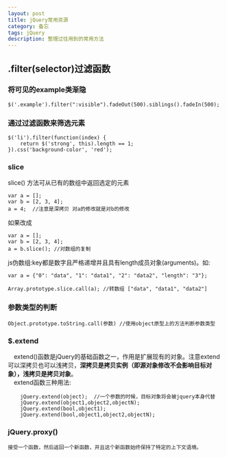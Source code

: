 ```yaml
---
layout: post
title: jQuery常用资源
category: 备忘
tags: jQuery
description: 整理过往用到的常用方法
---
```


## .filter(selector)过滤函数
### 将可见的example类渐隐
	$('.example').filter(":visible").fadeOut(500).siblings().fadeIn(500);

### 通过过滤函数来筛选元素
	$('li').filter(function(index) {
  		return $('strong', this).length == 1;
	}).css('background-color', 'red');
	
### slice
slice() 方法可从已有的数组中返回选定的元素
	
	var a = [];
	var b = [2, 3, 4];
	a = 4;  //注意是深拷贝 对a的修改就是对b的修改
如果改成
	
	var a = [];
	var b = [2, 3, 4];
	a = b.slice(); //对数组的复制
	
js伪数组:key都是数字且严格递增并且具有length成员对象(arguments)。如:
	
	var a = {"0": "data", "1": "data1", "2": "data2", "length": "3"};
	
	Array.prototype.slice.call(a); //转数组 ["data", "data1", "data2"]

### 参数类型的判断
	
	Object.prototype.toString.call(参数) //使用object原型上的方法判断参数类型
	
### $.extend

　extend()函数是jQuery的基础函数之一，作用是扩展现有的对象。注意extend可以深拷贝也可以浅拷贝，**深拷贝是拷贝实例（即源对象修改不会影响目标对象），浅拷贝是拷贝对象**。  
　extend函数三种用法:  
		
		jQuery.extend(object);  //一个参数的时候，目标对象将会被jquery本身代替
  		jQuery.extend(object1,object2,objectN);  
  		jQuery.extend(bool,object1);  
  		jQuery.extend(bool,object1,object2,objectN);
  	
  	
### jQuery.proxy()
	
	接受一个函数，然后返回一个新函数，并且这个新函数始终保持了特定的上下文语境。
	
	
	
